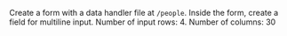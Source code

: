 Create a form with a data handler file at `/people`. Inside the form, create a field for multiline input. Number of input rows: 4. Number of columns: 30
